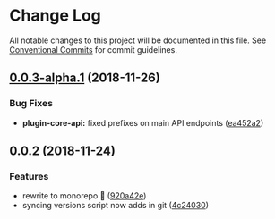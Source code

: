 # Change Log

All notable changes to this project will be documented in this file.
See [Conventional Commits](https://conventionalcommits.org) for commit guidelines.

## [0.0.3-alpha.1](https://github.com/origami-cms/core/tree/master/packages/core-api/compare/v0.0.3-alpha.0...v0.0.3-alpha.1) (2018-11-26)


### Bug Fixes

* **plugin-core-api:** fixed prefixes on main API endpoints ([ea452a2](https://github.com/origami-cms/core/tree/master/packages/core-api/commit/ea452a2))





## 0.0.2 (2018-11-24)


### Features

* rewrite to monorepo 🎉 ([920a42e](https://github.com/origami-cms/core/tree/master/packages/core-api/commit/920a42e))
* syncing versions script now adds in git ([4c24030](https://github.com/origami-cms/core/tree/master/packages/core-api/commit/4c24030))
